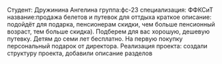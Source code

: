 Студент: Дружинина Ангелина 
группа:фс-23
специализация: ФФКСиТ
название:продажа белетов и путевок для оттдыха
краткое описание: подойдёт для подарка, пенсионерам скидки, чем больше пенсионный возраст, тем больше скидка). Подберем для вас хорошую, дешевую путевку. Детям до семи лет бесплатно. На первую покупку персональный подарок от директора.
Реализация проекта: создали структуру проекта, добавили описание разделов
